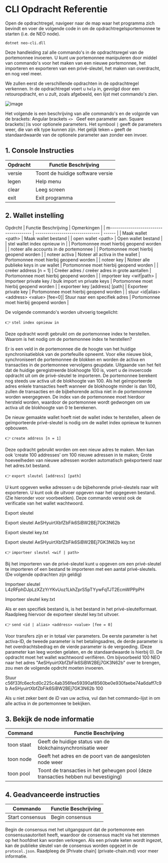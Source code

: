 # CLI Opdracht Referentie

Open de opdrachtregel, navigeer naar de map waar het programma zich bevindt en voer de volgende code in om de opdrachtregelsportemonnee te starten (i.e. de NEO node).

`dotnet neo-cli.dll`

Deze handleiding zal alle commando's in de opdrachtsregel van de portemonnee invoeren. U kunt uw portemonnee manipuleren door middel van commando's voor het maken van een nieuwe portemonnee, het importeren en exporteren van een privé-sleutel, het maken van overdracht, en nog veel meer.

We zullen eerst de verschillende opdrachten in de opdrachtregel verkennen. In de opdrachtregel voert u `help` in, gevolgd door een retouropdracht, en u zult, zoals afgebeeld, een lijst met commando's zien.

![image](/assets/cli_2.png)

Het volgende is een beschrijving van alle commando's en de volgorde van de brackets:
Angular brackets ``<> `` Geef een parameter aan.
Square brackets`[]`is voor optionele parameters.
Het symbool `|` geeft de parameters weer, die van elk type kunnen zijn.
Het gelijk teken `=` geeft de standaardwaarde van de optionele parameter aan zonder een invoer.

## 1. Console Instructies

| Opdracht      | Functie Beschrijving      |
| ------- | --------- |
| versie | Toont de huidige software versie |
| legen    | Help menu      |
| clear   | Leeg screen      |
| exit    | Exit programma      |

## 2. Wallet instelling

Opdrcht | Functie Beschrijving | Opmerkingen |
| m--------------------------------------- | -------------------------------- | ------ |
| Maak wallet \<path> | Maak wallet bestand |
| open wallet \<path> | Open wallet bestand |
| stel wallet index opnieuw in | | Portomonnee moet hierbij geopend worden |
| noteer alle accounts in de portemonnee  | | Portomonnee moet hierbij geopend worden |
| noteer activa | Noteer all activa in the wallet | Portomonnee moet hierbij geopend worden |
| noteer key | Noteer alle publieke keys in uw wallet | Portomonnee moet hierbij geopend worden |
| creëer address [n = 1] | Creëer adres / creëer adres in grote aantallen | Portomonnee moet hierbij geopend worden |
| importeer key \<wif\|path> | Importeer private key / bulk import vn private keys | Portomonnee moet hierbij geopend worden |
| exporteer key \[address] [path] | Exporteer private key | Portomonnee moet hierbij geopend worden |
| stuur \<id\|alias> \<address> \<value> [fee=0]| Stuur naar een specifiek adres | Portomonnee moet hierbij geopend worden |

De volgende commando's worden uitvoerig toegelicht:

👉 `stel index opnieuw in`

Deze opdracht wordt gebruikt om de portemonnee index te herstellen.
Waarom is het nodig om de portemonnee index te herstellen?

Er is een veld in de portemonnee die de hoogte van het huidige synchronisatieblok van de portefeuille opneemt. Voor elke nieuwe blok, synchroniseert de portemonnee de blokken en worden de activa en transacties in de portemonnee vervolgens geupdate. Uitgaande van het feit dat de huidige geregistreerde blokhoogte 100 is, voert u de invoercode opdracht uit om de privé-sleutel te importeren. De portemonnee berekent nog steeds uw activa uit de blokhoogte van 100. Als het geïmporteerde adres enkele transacties heeft wanneer de blokhoogte minder is dan 100, zullen de transacties en de bijbehorende activa niet in de portemonnee worden weergegeven. De index van de portemonnee  moet hierdoor hersteld worden, waardoor de portemonnee wordt gedwongen om uw activa uit de blokhoogte van 0 te berekenen.

De nieuw gemaakte wallet hoeft niet de wallet index te herstellen, alleen de geïmporteerde privé-sleutel is nodig om de wallet index opnieuw te kunnen opbouwen.

👉 `create address [n = 1]`

 Deze opdracht gebruikt worden om een nieuw adres te maken. Men kan ook ‘create 100 addresses’ om 100 nieuwe adressen in te maken; Grote hoeveelheden van nieuwe adressen worden automatisch geëxporteerd naar het adres.txt bestand.

👉 `export sleutel [address] [path]`

U kunt opgeven welke adressen u de bijbehorende privé-sleutels naar wilt exporteren. U kunt ook de uitvoer opgeven naar het opgegeven bestand. (Zie hieronder voor voorbeelden). Deze commando vereist ook de verificatie van het wallet wachtwoord.

Export sleutel

Export sleutel AeSHyuirtXbfZbFik6SiBW2BEj7GK3N62b

Export sleutel key.txt

Export sleutel AeSHyuirtXbfZbFik6SiBW2BEj7GK3N62b key.txt

👉 `importeer sleutel <wif | path>`

Bij het importeren van de privé-sleutel kunt u opgeven om een privé-sleutel te importeren of een bestand te importeren met een aantal privé-sleutels. (De volgende opdrachten zijn geldig)

Importeer sleutel L4zRFphDJpLzXZzYrYKvUoz1LkhZprS5pTYywFqTJT2EcmWPPpPH

Importeer sleutel key.txt

Als er een specifiek bestand is, is het bestand in het privé-sleutelformaat. Raadpleeg hiervoor de exporteer sleutel key.txt uitvoer.

👉 `send <id | alias> <address> <value> [fee = 0]`

Voor transfers zijn er in totaal vier parameters. De eerste parameter is het activa-ID, de tweede parameter is het betalingsadres, de derde parameter is het overdrachtsbedrag en de vierde parameter is de vergoeding. (Deze parameter kan leeg worden gelaten, en de standaardwaarde is hierbij 0). De opdracht moet het wallet wachtwoord verifiëren. Om bijvoorbeeld 100 NEO naar het adres "AeSHyuirtXbfZbFik6SiBW2BEj7GK3N62b" over te brengen, zou men de volgende opdrcht moeten invoeren.

Stuur c56f33fc6ecfcd0c225c4ab356fee59390af8560be0e930faebe74a6daff7c9b AeSHyuirtXbfZbFik6SiBW2BEj7GK3N62b 100

Als u niet zeker bent de iD van uw activa, vul dan het commando-lijst in om alle activa in de portemonnee te bekijken.

## 3. Bekijk de node informatie

Command | Functie Beschrijving |
| ---------- | ----------------------- |
toon staat | Geeft de huidige status van de blokchainsynchronisatie weer
toon node | Geeft het adres en de poort van de aangesloten node weer |
toon pool | Toont de transacties in het geheugen pool (deze transacties hebben nul bevestiging)
## 4. Geadvanceerde instructies

Commando | Functie Beschrijving |
| --------------- | ---- |
Start consensus | Begin consensus
Begin de consensus met het uitgangspunt dat de portemonnee een consensusautoriteit heeft, waardoor de consensus macht via het stemmen op het hoofdnet kan worden verkregen. Als een private keten wordt ingezet, kan de publieke sleutel van de consensus worden opgezet in de `protocol.json`. Raadpleeg de [Private chain] (private-chain.md) voor meer informatie.
